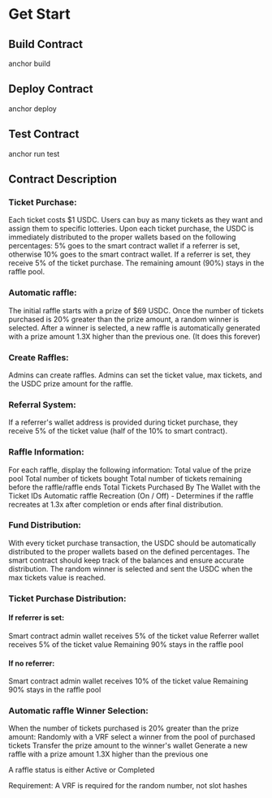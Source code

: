 # Get Start

## Build Contract

  anchor build

## Deploy Contract

  anchor deploy

## Test Contract

  anchor run test

## Contract Description

### Ticket Purchase:

Each ticket costs $1 USDC.
Users can buy as many tickets as they want and assign them to specific lotteries.
Upon each ticket purchase, the USDC is immediately distributed to the proper wallets based on the following percentages:
5% goes to the smart contract wallet if a referrer is set, otherwise 10% goes to the smart contract wallet.
If a referrer is set, they receive 5% of the ticket purchase.
The remaining amount (90%) stays in the raffle pool.

### Automatic raffle:

The initial raffle starts with a prize of $69 USDC.
Once the number of tickets purchased is 20% greater than the prize amount, a random winner is selected.
After a winner is selected, a new raffle is automatically generated with a prize amount 1.3X higher than the previous one. (It does this forever)

### Create Raffles:

Admins can create raffles.
Admins can set the ticket value, max tickets, and the USDC prize amount for the raffle.

### Referral System:

If a referrer's wallet address is provided during ticket purchase, they receive 5% of the ticket value (half of the 10% to smart contract).

### Raffle Information:

For each raffle, display the following information:
Total value of the prize pool
Total number of tickets bought
Total number of tickets remaining before the raffle/raffle ends
Total Tickets Purchased By The Wallet with the Ticket IDs
Automatic raffle Recreation (On / Off) - Determines if the raffle recreates at 1.3x after completion or ends after final distribution.

### Fund Distribution:

With every ticket purchase transaction, the USDC should be automatically distributed to the proper wallets based on the defined percentages.
The smart contract should keep track of the balances and ensure accurate distribution.
The random winner is selected and sent the USDC when the max tickets value is reached.

### Ticket Purchase Distribution:

#### If referrer is set:

Smart contract admin wallet receives 5% of the ticket value
Referrer wallet receives 5% of the ticket value
Remaining 90% stays in the raffle pool

#### If no referrer:

Smart contract admin wallet receives 10% of the ticket value
Remaining 90% stays in the raffle pool

### Automatic raffle Winner Selection:
When the number of tickets purchased is 20% greater than the prize amount:
Randomly with a VRF  select a winner from the pool of purchased tickets
Transfer the prize amount to the winner's wallet
Generate a new raffle with a prize amount 1.3X higher than the previous one

A raffle status is either Active or Completed

Requirement: A VRF is required for the random number, not slot hashes
